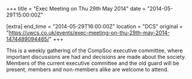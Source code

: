 +++
title = "Exec Meeting on Thu 29th May 2014"
date = "2014-05-29T15:00:00Z"

[extra]
end_time = "2014-05-29T16:00:00Z"
location = "DCS"
original = "https://uwcs.co.uk/events/exec-meeting-on-thu-29th-may-2014-1474489094465/"
+++

This is a weekly gathering of the CompSoc executive committee, where important discussions are had and decisions are made about the society. Members of the current executive committee and the old guard will be present, members and non-members alike are welcome to attend.

